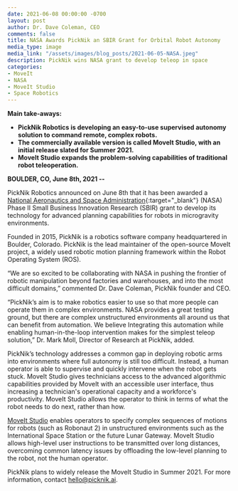 ```yaml
---
date: 2021-06-08 00:00:00 -0700
layout: post
author: Dr. Dave Coleman, CEO
comments: false
title: NASA Awards PickNik an SBIR Grant for Orbital Robot Autonomy
media_type: image
media_link: "/assets/images/blog_posts/2021-06-05-NASA.jpeg"
description: PickNik wins NASA grant to develop teleop in space
categories:
- MoveIt
- NASA
- MoveIt Studio
- Space Robotics
---
```

**Main take-aways:**
*   **PickNik Robotics is developing an easy-to-use supervised autonomy solution to command remote, complex robots.**
*   **The commercially available version is called MoveIt Studio, with an initial release slated for Summer 2021.**
*   **MoveIt Studio expands the problem-solving capabilities of traditional robot teleoperation.**

**BOULDER, CO,  June 8th, 2021  --**

PickNik Robotics announced on June 8th that it has been awarded a [National Aeronautics and Space Administration](https://www.nasa.gov/){:target="_blank"} (NASA) Phase II Small Business Innovation Research (SBIR) grant to develop its technology for advanced planning capabilities for robots in microgravity environments.

Founded in 2015, PickNik is a robotics software company headquartered in Boulder, Colorado. PickNik is the lead maintainer of the open-source MoveIt project, a widely used robotic motion planning framework within the Robot Operating System (ROS).

“We are so excited to be collaborating with NASA in pushing the frontier of robotic manipulation beyond factories and warehouses, and into the most difficult domains,” commented Dr. Dave Coleman, PickNik founder and CEO.

“PickNik’s aim is to make robotics easier to use so that more people can operate them in complex environments. NASA provides a great testing ground, but there are complex unstructured environments all around us that can benefit from automation. We believe Integrating this automation while enabling human-in-the-loop intervention makes for the simplest teleop solution,” Dr. Mark Moll, Director of Research at PickNik, added.  

PickNik’s technology addresses a common gap in deploying robotic arms into environments where full autonomy is still too difficult. Instead, a human operator is able to supervise and quickly intervene when the robot gets stuck. MoveIt Studio gives technicians access to the advanced algorithmic capabilities provided by MoveIt with an accessible user interface, thus increasing a technician's operational capacity and a workforce's productivity. MoveIt Studio allows the operator to think in terms of what the robot needs to do next, rather than how.

[MoveIt Studio](https://picknik.ai/products/moveit-studio/) enables operators to specify complex sequences of motions for robots (such as Robonaut 2) in unstructured environments such as the International Space Station or the future Lunar Gateway. MoveIt Studio allows high-level user instructions to be transmitted over long distances, overcoming common latency issues by offloading the low-level planning to the robot, not the human operator.

PickNik plans to widely release the MoveIt Studio in Summer 2021. For more information, contact [hello@picknik.ai](mailto:hello@picknik.ai).
